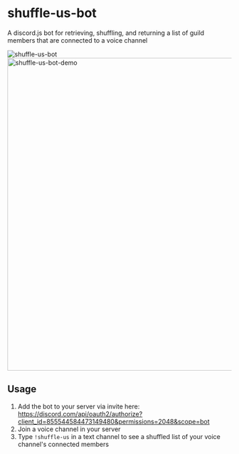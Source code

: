 # shuffle-us-bot
A discord.js bot for retrieving, shuffling, and returning a list of guild members that are connected to a voice channel

![shuffle-us-bot](https://user-images.githubusercontent.com/32200924/122863366-a3619f00-d2f0-11eb-917c-013532220dca.png)
<img width="703" alt="shuffle-us-bot-demo" src="https://user-images.githubusercontent.com/32200924/122865128-d5c0cb80-d2f3-11eb-89a4-a1b886a3a057.png">

## Usage
1. Add the bot to your server via invite here: https://discord.com/api/oauth2/authorize?client_id=855544584473149480&permissions=2048&scope=bot
2. Join a voice channel in your server
3. Type `!shuffle-us` in a text channel to see a shuffled list of your voice channel's connected members
